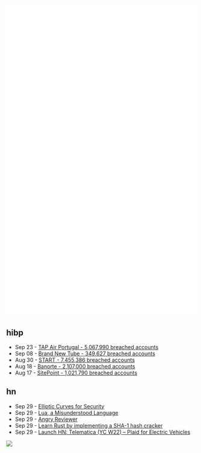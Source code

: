 ![Metrics](https://raw.githubusercontent.com/phixion/phixion/master/metrics.svg)

## hibp

<!--
for https://github.com/phixion/phixion/blob/main/.github/workflows/feeds.yml
-->
<!--START_SECTION:haveibeenpwnd-->
- Sep 23 - [TAP Air Portugal - 5,067,990 breached accounts](https://haveibeenpwned.com/PwnedWebsites#TAPAirPortugal)
- Sep 08 - [Brand New Tube - 349,627 breached accounts](https://haveibeenpwned.com/PwnedWebsites#BrandNewTube)
- Aug 30 - [START - 7,455,386 breached accounts](https://haveibeenpwned.com/PwnedWebsites#Start)
- Aug 18 - [Banorte - 2,107,000 breached accounts](https://haveibeenpwned.com/PwnedWebsites#Banorte)
- Aug 17 - [SitePoint - 1,021,790 breached accounts](https://haveibeenpwned.com/PwnedWebsites#SitePoint)
<!--END_SECTION:haveibeenpwnd-->

## hn

<!--
for https://github.com/phixion/phixion/blob/main/.github/workflows/feeds.yml
-->
<!--START_SECTION:hn-->
- Sep 29 - [Elliptic Curves for Security](https://www.rfc-editor.org/rfc/rfc7748)
- Sep 29 - [Lua, a Misunderstood Language](https://andregarzia.com/2021/01/lua-a-misunderstood-language.html)
- Sep 29 - [Angry Reviewer](https://www.angryreviewer.com/)
- Sep 29 - [Learn Rust by implementing a SHA-1 hash cracker](https://kerkour.com/learning-rust-sha1-hash-cracker)
- Sep 29 - [Launch HN: Telematica (YC W22) – Plaid for Electric Vehicles](https://www.telematica.so)
<!--END_SECTION:hn-->

<!--
for https://yhype.me
-->
![](https://hit.yhype.me/github/profile?user_id=13013670)
